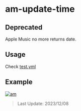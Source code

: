 # am-update-time

## Deprecated

Apple Music no more returns date.

## Usage

Check [test.yml](.github/workflows/test.yml)

## Example

[![am][am-logo]][am-url]
> Last Update: 2023/12/08

[am-logo]:https://img.shields.io/badge/Apple%20Music-歌单-FA243C?logo=applemusic&logoColor=white&style=flat-square
[am-url]:https://music.apple.com/cn/playlist/just-my-favorite/pl.u-8aAVZglHWya2xM
